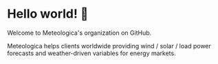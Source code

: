 # Hello world! :wave:

Welcome to Meteologica's organization on GitHub.

Meteologica helps clients worldwide providing wind / solar / load power forecasts and weather-driven variables for energy markets.